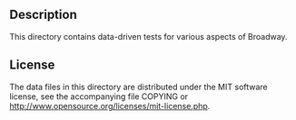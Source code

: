 Description
------------

This directory contains data-driven tests for various aspects of Broadway.

License
--------

The data files in this directory are distributed under the MIT software
license, see the accompanying file COPYING or
http://www.opensource.org/licenses/mit-license.php.

